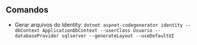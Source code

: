 ## Comandos

- Gerar arquivos do Identity: `dotnet aspnet-codegenerator identity --dbContext ApplicationDbContext --userClass Usuario --databaseProvider sqlserver --generateLayout --useDefaultUI`